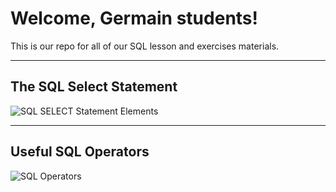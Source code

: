 # Welcome, Germain students!

This is our repo for all of our SQL lesson and exercises materials.

___

## The SQL Select Statement


![SQL SELECT Statement Elements](https://i.pinimg.com/564x/1c/56/71/1c5671e3ddb2d4a9f30d5aac74811cb3.jpg)

___

## Useful SQL Operators

![SQL Operators](https://i.pinimg.com/564x/cf/d7/43/cfd7433698b0ef4bd75e803333df8467.jpg)
